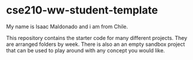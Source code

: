 # cse210-ww-student-template
My name is Isaac Maldonado and i am from Chile.

This repository contains the starter code for many different projects. They are arranged folders by week. There is also an an empty sandbox project that can be used to play around with any concept you would like.
